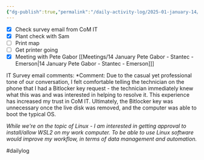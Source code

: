 ```yaml
---
{"dg-publish":true,"permalink":"/daily-activity-log/2025-01-january-14/","noteIcon":"","created":"2025-05-20T10:31:25.648-05:00"}
---
```


- [x] Check survey email from CoM IT
- [x] Plant check with Sam
- [ ] Print map
- [ ] Get printer going
- [x] Meeting with Pete Gabor [[Meetings/14 January Pete Gabor - Stantec - Emerson\|14 January Pete Gabor - Stantec - Emerson]]]

IT Survey email comments:
*Comment: Due to the casual yet professional tone of our conversation, I felt comfortable telling the technician on the phone that I had a Bitlocker key request - the technician immediately knew what this was and was interested in helping to resolve it. This experience has increased my trust in CoM IT. Ultimately, the Bitlocker key was unnecessary once the live disk was removed, and the computer was able to boot the typical OS. 

*While we're on the topic of Linux - I am interested in getting approval to install/allow WSL2 on my work computer. To be able to use Linux software would improve my workflow, in terms of data management and automation.*

#dailylog
